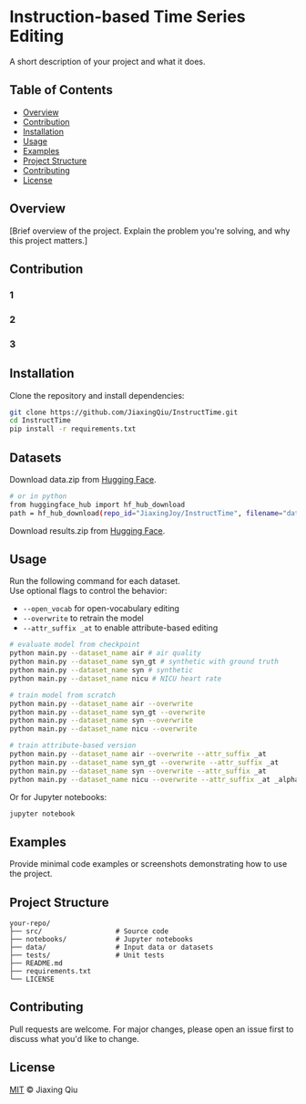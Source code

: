 # Instruction-based Time Series Editing

A short description of your project and what it does.

## Table of Contents

- [Overview](#overview)
- [Contribution](#contribution)
- [Installation](#installation)
- [Usage](#usage)
- [Examples](#examples)
- [Project Structure](#project-structure)
- [Contributing](#contributing)
- [License](#license)

## Overview

[Brief overview of the project. Explain the problem you're solving, and why this project matters.]

## Contribution

### 1
### 2
### 3

## Installation

Clone the repository and install dependencies:

```bash
git clone https://github.com/JiaxingQiu/InstructTime.git
cd InstructTime
pip install -r requirements.txt
```
## Datasets

Download data.zip from [Hugging Face](https://huggingface.co/datasets/JiaxingJoy/InstructTime/tree/main).
```bash
# or in python
from huggingface_hub import hf_hub_download
path = hf_hub_download(repo_id="JiaxingJoy/InstructTime", filename="data.zip", repo_type="dataset")
```
Download results.zip from [Hugging Face](https://huggingface.co/datasets/JiaxingJoy/InstructTime/tree/main).


## Usage

Run the following command for each dataset.  
Use optional flags to control the behavior:
- `--open_vocab` for open-vocabulary editing
- `--overwrite` to retrain the model
- `--attr_suffix _at` to enable attribute-based editing

```bash
# evaluate model from checkpoint
python main.py --dataset_name air # air quality
python main.py --dataset_name syn_gt # synthetic with ground truth
python main.py --dataset_name syn # synthetic
python main.py --dataset_name nicu # NICU heart rate

# train model from scratch
python main.py --dataset_name air --overwrite
python main.py --dataset_name syn_gt --overwrite
python main.py --dataset_name syn --overwrite
python main.py --dataset_name nicu --overwrite

# train attribute-based version
python main.py --dataset_name air --overwrite --attr_suffix _at
python main.py --dataset_name syn_gt --overwrite --attr_suffix _at
python main.py --dataset_name syn --overwrite --attr_suffix _at
python main.py --dataset_name nicu --overwrite --attr_suffix _at _alpha_init 1e-2

```



Or for Jupyter notebooks:

```bash
jupyter notebook
```

## Examples

Provide minimal code examples or screenshots demonstrating how to use the project.

## Project Structure

```
your-repo/
├── src/                  # Source code
├── notebooks/            # Jupyter notebooks
├── data/                 # Input data or datasets
├── tests/                # Unit tests
├── README.md
├── requirements.txt
└── LICENSE
```

## Contributing

Pull requests are welcome. For major changes, please open an issue first to discuss what you'd like to change.

## License

[MIT](LICENSE) © Jiaxing Qiu
